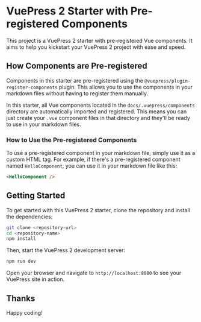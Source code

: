 # VuePress 2 Starter with Pre-registered Components

This project is a VuePress 2 starter with pre-registered Vue components. It aims to help you kickstart your VuePress 2 project with ease and speed.

## How Components are Pre-registered

Components in this starter are pre-registered using the `@vuepress/plugin-register-components` plugin. This allows you to use the components in your markdown files without having to register them manually. 

In this starter, all Vue components located in the `docs/.vuepress/components` directory are automatically imported and registered. This means you can just create your `.vue` component files in that directory and they'll be ready to use in your markdown files.

### How to Use the Pre-registered Components

To use a pre-registered component in your markdown file, simply use it as a custom HTML tag. For example, if there's a pre-registered component named `HelloComponent`, you can use it in your markdown file like this:

```markdown
<HelloComponent />
```

## Getting Started

To get started with this VuePress 2 starter, clone the repository and install the dependencies:

```bash
git clone <repository-url>
cd <repository-name>
npm install
```

Then, start the VuePress 2 development server:

```bash
npm run dev
```

Open your browser and navigate to `http://localhost:8080` to see your VuePress site in action.

## Thanks
Happy coding!
